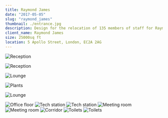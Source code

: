```yaml
---
title: Raymond James
date: "2017-05-05"
slug: "raymond_james"
thumbnail: ./entrance.jpg
description: Design for the relocation of 135 members of staff for Raymond James' new headquarters, characterised by the seamless integration with the character of the existing architecture.
client_name: Raymond James
size: 25000sq ft
location: 5 Apollo Street, London, EC2A 2AG
---
```

<div class="kg-card kg-image-card kg-width-full">

![Reception](./1.jpg)

</div>

<div class="kg-card kg-image-card kg-width-full">

![Reception](./reception.jpg)

</div>

<div class="kg-card kg-image-card kg-width-full">

 ![Lounge](./lounge.JPG)

</div>

![Plants](./plants.JPG)

![Lounge](./lounge3.jpg)

![Office floor](./office.jpg)
![Tech station](./tech.jpg)
![Tech station](./tech2.jpg)
![Meeting room](./meetingroom.jpg)
![Meeting room](./meetingroom2.jpg)
![Corridor](./corridor.jpg)
![Toilets](./toilet.jpg)
![Toilets](./toilet2.jpg)
